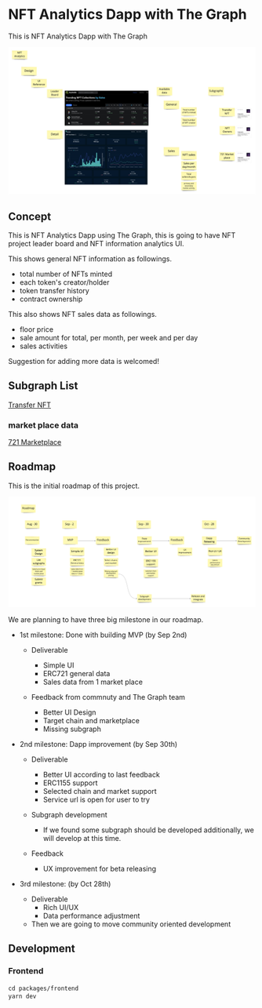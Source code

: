 # NFT Analytics Dapp with The Graph

This is NFT Analytics Dapp with The Graph

![system design](./docs/system-design.jpg)

## Concept

This is NFT Analytics Dapp using The Graph, this is going to have NFT project leader board and NFT information analytics UI.

This shows general NFT information as followings.

- total number of NFTs minted
- each token's creator/holder
- token transfer history
- contract ownership

This also shows NFT sales data as followings.

- floor price
- sale amount for total, per month, per week and per day
- sales activities

Suggestion for adding more data is welcomed!

## Subgraph List

[Transfer NFT](https://thegraph.com/explorer/subgraph?id=21dvLGCdpj4TNQXt7azhjc2sZhj2j5fWXuYCYG6z3mjP&view=Overview)

### market place data
[721 Marketplace](https://thegraph.com/explorer/subgraph?id=B333F7Ra4kuVBSwHFDfH9x9N1341GYHvdfpV94KY8Gmv&view=Overview)

## Roadmap

This is the initial roadmap of this project.

![roadmap](./docs/initial-roadmap.jpg)

We are planning to have three big milestone in our roadmap.

- 1st milestone: Done with building MVP (by Sep 2nd)
  - Deliverable 
    - Simple UI
    - ERC721 general data
    - Sales data from 1 market place

  - Feedback from commnuty and The Graph team
    - Better UI Design
    - Target chain and marketplace 
    - Missing subgraph

- 2nd milestone: Dapp improvement (by Sep 30th)
  - Deliverable
    - Better UI according to last feedback
    - ERC1155 support
    - Selected chain and market support
    - Service url is open for user to try
  
  - Subgraph development
    - If we found some subgraph should be developed additionally, we will develop at this time. 

  - Feedback
    - UX improvement for beta releasing

- 3rd milestone: (by Oct 28th)
  - Deliverable
    - Rich UI/UX
    - Data performance adjustment
  - Then we are going to move community oriented development

## Development

### Frontend

```
cd packages/frontend
yarn dev
```

